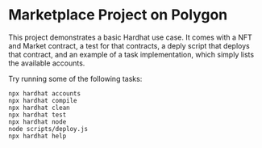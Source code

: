 # Marketplace Project on Polygon

This project demonstrates a basic Hardhat use case. It comes with a NFT and Market contract, a test for that contracts, a deply script that deploys that contract, and an example of a task implementation, which simply lists the available accounts.

Try running some of the following tasks:

```shell
npx hardhat accounts
npx hardhat compile
npx hardhat clean
npx hardhat test
npx hardhat node
node scripts/deploy.js
npx hardhat help
```
